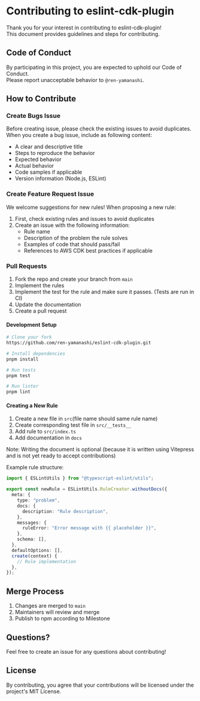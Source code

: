 # Contributing to eslint-cdk-plugin

Thank you for your interest in contributing to eslint-cdk-plugin!  
This document provides guidelines and steps for contributing.

## Code of Conduct

By participating in this project, you are expected to uphold our Code of Conduct.  
Please report unacceptable behavior to `@ren-yamanashi`.

## How to Contribute

### Create Bugs Issue

Before creating issue, please check the existing issues to avoid duplicates.  
When you create a bug issue, include as following content:

- A clear and descriptive title
- Steps to reproduce the behavior
- Expected behavior
- Actual behavior
- Code samples if applicable
- Version information (Node.js, ESLint)

### Create Feature Request Issue

We welcome suggestions for new rules!
When proposing a new rule:

1. First, check existing rules and issues to avoid duplicates
2. Create an issue with the following information:
   - Rule name
   - Description of the problem the rule solves
   - Examples of code that should pass/fail
   - References to AWS CDK best practices if applicable

### Pull Requests

1. Fork the repo and create your branch from `main`
2. Implement the rules
3. Implement the test for the rule and make sure it passes. (Tests are run in CI)
4. Update the documentation
5. Create a pull request

#### Development Setup

```bash
# Clone your fork
https://github.com/ren-yamanashi/eslint-cdk-plugin.git

# Install dependencies
pnpm install

# Run tests
pnpm test

# Run linter
pnpm lint
```

#### Creating a New Rule

1. Create a new file in `src`(file name should same rule name)
2. Create corresponding test file in `src/__tests__`
3. Add rule to `src/index.ts`
4. Add documentation in `docs`

Note: Writing the document is optional (because it is written using Vitepress and is not yet ready to accept contributions)

Example rule structure:

```typescript
import { ESLintUtils } from "@typescript-eslint/utils";

export const newRule = ESLintUtils.RuleCreator.withoutDocs({
  meta: {
    type: "problem",
    docs: {
      description: "Rule description",
    },
    messages: {
      ruleError: "Error message with {{ placeholder }}",
    },
    schema: [],
  },
  defaultOptions: [],
  create(context) {
    // Rule implementation
  },
});
```

## Merge Process

1. Changes are merged to `main`
2. Maintainers will review and merge
3. Publish to npm according to Milestone

## Questions?

Feel free to create an issue for any questions about contributing!

## License

By contributing, you agree that your contributions will be licensed under the project's MIT License.
